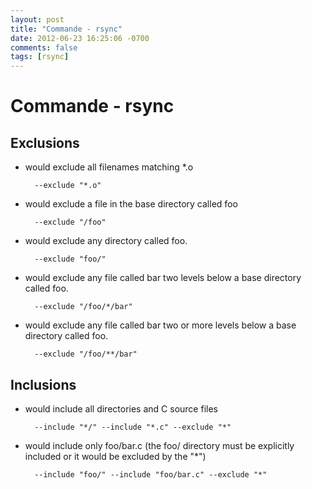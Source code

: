 ```yaml
---
layout: post
title: "Commande - rsync"
date: 2012-06-23 16:25:06 -0700
comments: false
tags: [rsync]
---
```


# Commande - rsync

## Exclusions

* would exclude all filenames matching *.o

		--exclude "*.o"

* would exclude a file in the base directory called foo

		--exclude "/foo"

* would exclude any directory called foo.

		--exclude "foo/"

* would exclude any file called bar two levels below a base directory called foo.

		--exclude "/foo/*/bar"

* would exclude any file called bar two or more levels below a base directory called foo.

		--exclude "/foo/**/bar"

## Inclusions

* would include all directories and C source files

		--include "*/" --include "*.c" --exclude "*"

* would include only foo/bar.c (the foo/ directory must be explicitly included or it would be excluded by the "*")

		--include "foo/" --include "foo/bar.c" --exclude "*"
